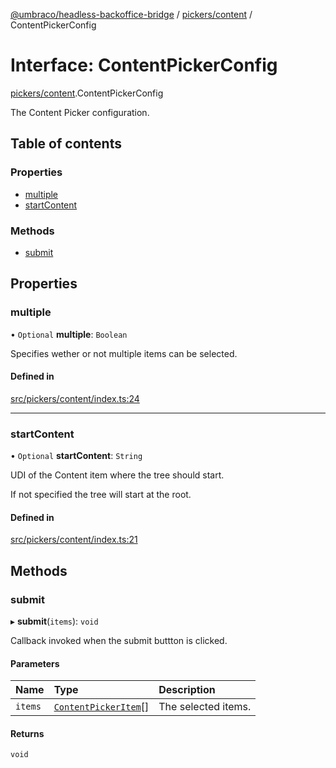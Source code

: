 [@umbraco/headless-backoffice-bridge](../README.md) / [pickers/content](../modules/pickers_content.md) / ContentPickerConfig

# Interface: ContentPickerConfig

[pickers/content](../modules/pickers_content.md).ContentPickerConfig

The Content Picker configuration.

## Table of contents

### Properties

- [multiple](pickers_content.ContentPickerConfig.md#multiple)
- [startContent](pickers_content.ContentPickerConfig.md#startcontent)

### Methods

- [submit](pickers_content.ContentPickerConfig.md#submit)

## Properties

### multiple

• `Optional` **multiple**: `Boolean`

Specifies wether or not multiple items can be selected.

#### Defined in

[src/pickers/content/index.ts:24](https://github.com/umbraco/Umbraco.Headless.Backoffice.Bridge/blob/70258f2/src/pickers/content/index.ts#L24)

___

### startContent

• `Optional` **startContent**: `String`

UDI of the Content item where the tree should start.

If not specified the tree will start at the root.

#### Defined in

[src/pickers/content/index.ts:21](https://github.com/umbraco/Umbraco.Headless.Backoffice.Bridge/blob/70258f2/src/pickers/content/index.ts#L21)

## Methods

### submit

▸ **submit**(`items`): `void`

Callback invoked when the submit buttton is clicked.

#### Parameters

| Name | Type | Description |
| :------ | :------ | :------ |
| `items` | [`ContentPickerItem`](pickers_content.ContentPickerItem.md)[] | The selected items. |

#### Returns

`void`
